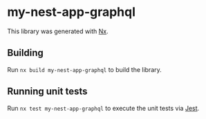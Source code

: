 # my-nest-app-graphql

This library was generated with [Nx](https://nx.dev).

## Building

Run `nx build my-nest-app-graphql` to build the library.

## Running unit tests

Run `nx test my-nest-app-graphql` to execute the unit tests via [Jest](https://jestjs.io).
